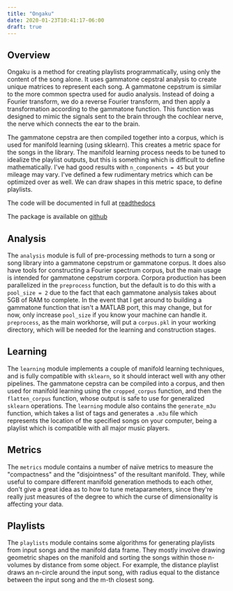 ```yaml
---
title: "Ongaku"
date: 2020-01-23T10:41:17-06:00
draft: true
---
```


## Overview

Ongaku is a method for creating playlists programmatically, using only the content of the song alone. It uses gammatone cepstral analysis to create unique matrices to represent each song. A gammatone cepstrum is similar to the more common spectra used for audio analysis. Instead of doing a Fourier transform, we do a reverse Fourier transform, and then apply a transformation according to the gammatone function. This function was designed to mimic the signals sent to the brain through the cochlear nerve, the nerve which connects the ear to the brain.  

The gammatone cepstra are then compiled together into a corpus, which is used for manifold learning (using sklearn). This creates a metric space for the songs in the library. The manifold learning process needs to be tuned to idealize the playlist outputs, but this is something which is difficult to define mathematically. I've had good results with `n_components = 45` but your mileage may vary. I've defined a few rudimentary metrics which can be optimized over as well. We can draw shapes in this metric space, to define playlists.

The code will be documented in full at
[readthedocs](https://readthedocs.org/projects/ongaku/.)

The package is available on [github](https://github.com/SoyBison/ongaku)

## Analysis

The `analysis` module is full of pre-processing methods to turn a song or song library into a gammatone cepstrum or gammatone corpus. It does also have tools for constructing a Fourier spectrum corpus, but the main usage is intended for gammatone cepstrum corpora. Corpora production has been parallelized in the `preprocess` function, but the default is to do this with a `pool_size = 2` due to the fact that each gammatone analysis takes about 5GB of RAM to complete. In the event that I get around to building a gammatone function that isn't a MATLAB port, this may change, but for now, only increase `pool_size` if you know your machine can handle it. `preprocess`, as the main workhorse, will put a `corpus.pkl` in your working directory, which will be needed for the learning and construction stages.

## Learning

The `learning` module implements a couple of manifold learning techniques, and is fully compatible with `sklearn`, so it should interact well with any other pipelines. The gammatone cepstra can be compiled into a corpus, and then used for manifold learning using the `cropped_corpus` function, and then the `flatten_corpus` function, whose output is safe to use for generalized `sklearn` operations. The `learning`  module also contains the `generate_m3u` function, which takes a list of tags and generates a `.m3u` file which represents the location of the specified songs on your computer, being a playlist which is compatible with all major music players.

## Metrics

The `metrics` module contains a number of naïve metrics to measure the "compactness" and the "disjointness" of the resultant manifold. They, while useful to compare different manifold generation methods to each other, don't give a great idea as to how to tune metaparameters, since they're really just measures of the degree to which the curse of dimensionality is affecting your data.

## Playlists

The `playlists` module contains some algorithms for generating playlists from input songs and the manifold data frame. They mostly involve drawing geometric shapes on the manifold and sorting the songs within those n-volumes by distance from some object. For example, the distance playlist draws an n-circle around the input song, with radius equal to the distance between the input song and the m-th closest song.
